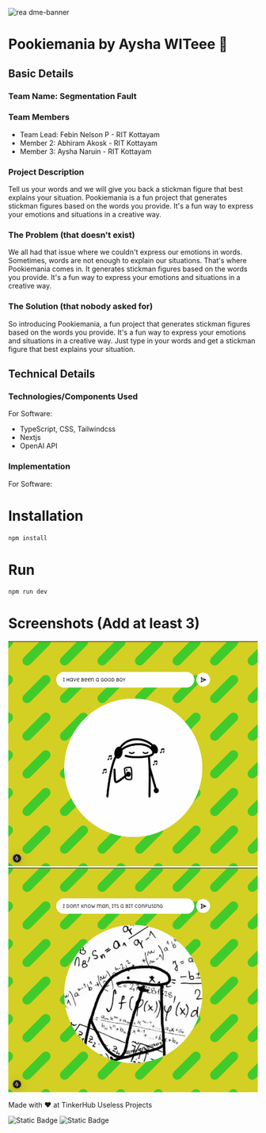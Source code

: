 <img width="1280" alt="rea
dme-banner" src="https://github.com/user-attachments/assets/35332e92-44cb-425b-9dff-27bcf1023c6c">

# Pookiemania by Aysha WITeee 🎯


## Basic Details
### Team Name: Segmentation Fault


### Team Members
- Team Lead: Febin Nelson P - RIT Kottayam
- Member 2: Abhiram Akosk - RIT Kottayam
- Member 3: Aysha Naruin - RIT Kottayam

### Project Description
Tell us your words and we will give you back a stickman figure that best explains your situation. Pookiemania is a fun project that generates stickman figures based on the words you provide. It's a fun way to express your emotions and situations in a creative way.

### The Problem (that doesn't exist)
We all had that issue where we couldn't express our emotions in words. Sometimes, words are not enough to explain our situations. That's where Pookiemania comes in. It generates stickman figures based on the words you provide. It's a fun way to express your emotions and situations in a creative way.

### The Solution (that nobody asked for)
So introducing Pookiemania, a fun project that generates stickman figures based on the words you provide. It's a fun way to express your emotions and situations in a creative way. Just type in your words and get a stickman figure that best explains your situation.

## Technical Details
### Technologies/Components Used
For Software:
- TypeScript, CSS, Tailwindcss
- Nextjs
- OpenAI API


### Implementation
For Software:
# Installation
```bash
npm install
```

# Run
```bash
npm run dev
```

# Screenshots (Add at least 3)
![ss1.png](public/ss1.png)
![ss2.png](public/ss2.png)

Made with ❤️ at TinkerHub Useless Projects

![Static Badge](https://img.shields.io/badge/TinkerHub-24?color=%23000000&link=https%3A%2F%2Fwww.tinkerhub.org%2F)
![Static Badge](https://img.shields.io/badge/UselessProject--24-24?link=https%3A%2F%2Fwww.tinkerhub.org%2Fevents%2FQ2Q1TQKX6Q%2FUseless%2520Projects)